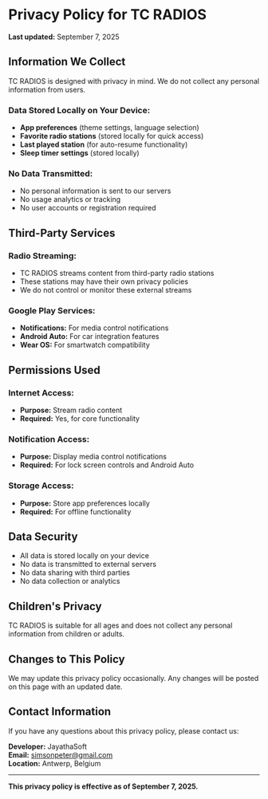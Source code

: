 # Privacy Policy for TC RADIOS

**Last updated:** September 7, 2025

## Information We Collect

TC RADIOS is designed with privacy in mind. We do not collect any personal information from users.

### Data Stored Locally on Your Device:
- **App preferences** (theme settings, language selection)
- **Favorite radio stations** (stored locally for quick access)
- **Last played station** (for auto-resume functionality)
- **Sleep timer settings** (stored locally)

### No Data Transmitted:
- No personal information is sent to our servers
- No usage analytics or tracking
- No user accounts or registration required

## Third-Party Services

### Radio Streaming:
- TC RADIOS streams content from third-party radio stations
- These stations may have their own privacy policies
- We do not control or monitor these external streams

### Google Play Services:
- **Notifications:** For media control notifications
- **Android Auto:** For car integration features
- **Wear OS:** For smartwatch compatibility

## Permissions Used

### Internet Access:
- **Purpose:** Stream radio content
- **Required:** Yes, for core functionality

### Notification Access:
- **Purpose:** Display media control notifications
- **Required:** For lock screen controls and Android Auto

### Storage Access:
- **Purpose:** Store app preferences locally
- **Required:** For offline functionality

## Data Security

- All data is stored locally on your device
- No data is transmitted to external servers
- No data sharing with third parties
- No data collection or analytics

## Children's Privacy

TC RADIOS is suitable for all ages and does not collect any personal information from children or adults.

## Changes to This Policy

We may update this privacy policy occasionally. Any changes will be posted on this page with an updated date.

## Contact Information

If you have any questions about this privacy policy, please contact us:

**Developer:** JayathaSoft  
**Email:** simsonpeter@gmail.com  
**Location:** Antwerp, Belgium

---

**This privacy policy is effective as of September 7, 2025.**
